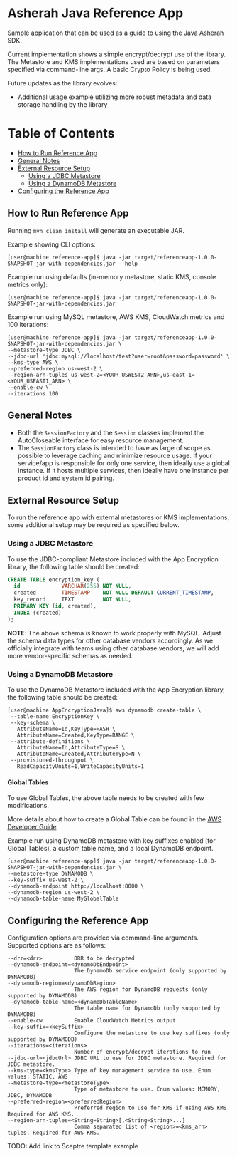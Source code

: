 # Asherah Java Reference App

Sample application that can be used as a guide to using the Java Asherah SDK.

Current implementation shows a simple encrypt/decrypt use of the library. The Metastore and KMS implementations used are based on parameters specified via command-line args. A basic Crypto Policy is being used.

Future updates as the library evolves:

- Additional usage example utilizing more robust metadata and data storage handling by the library

Table of Contents
=================

  * [How to Run Reference App](#how-to-run-reference-app)
  * [General Notes](#general-notes)
  * [External Resource Setup](#external-resource-setup)
    * [Using a JDBC Metastore](#using-a-jdbc-metastore)
    * [Using a DynamoDB Metastore](#using-a-dynamodb-metastore)
  * [Configuring the Reference App](#configuring-the-reference-app)

## How to Run Reference App

Running `mvn clean install` will generate an executable JAR.

Example showing CLI options:

```console
[user@machine reference-app]$ java -jar target/referenceapp-1.0.0-SNAPSHOT-jar-with-dependencies.jar --help
```

Example run using defaults (in-memory metastore, static KMS, console metrics only):

```console
[user@machine reference-app]$ java -jar target/referenceapp-1.0.0-SNAPSHOT-jar-with-dependencies.jar 
 ```

Example run using MySQL metastore, AWS KMS, CloudWatch metrics and 100 iterations:

```console
[user@machine reference-app]$ java -jar target/referenceapp-1.0.0-SNAPSHOT-jar-with-dependencies.jar \
--metastore-type JDBC \
--jdbc-url 'jdbc:mysql://localhost/test?user=root&password=password' \
--kms-type AWS \
--preferred-region us-west-2 \
--region-arn-tuples us-west-2=<YOUR_USWEST2_ARN>,us-east-1=<YOUR_USEAST1_ARN> \
--enable-cw \
--iterations 100
```

## General Notes

- Both the `SessionFactory` and the `Session` classes implement the AutoCloseable interface for easy resource
 management.
- The `SessionFactory` class is intended to have as large of scope as possible to leverage caching and minimize resource usage. If your service/app is responsible for only one service, then ideally use a global instance. If it hosts multiple services, then ideally have one instance per product id and system id pairing.

## External Resource Setup
To run the reference app with external metastores or KMS implementations, some additional setup may be required as specified below.

### Using a JDBC Metastore

To use the JDBC-compliant Metastore included with the App Encryption library, the following table should be created:

```sql
CREATE TABLE encryption_key (
  id             VARCHAR(255) NOT NULL,
  created        TIMESTAMP    NOT NULL DEFAULT CURRENT_TIMESTAMP,
  key_record     TEXT         NOT NULL,
  PRIMARY KEY (id, created),
  INDEX (created)
);

```
**NOTE**: The above schema is known to work properly with MySQL. Adjust the schema data types for other database vendors accordingly. As we officially integrate with teams using other database vendors, we will add more vendor-specific schemas as needed.


### Using a DynamoDB Metastore
To use the DynamoDB Metastore included with the App Encryption library, the following table should be created:

```console
[user@machine AppEncryptionJava]$ aws dynamodb create-table \
 --table-name EncryptionKey \
 --key-schema \
   AttributeName=Id,KeyType=HASH \
   AttributeName=Created,KeyType=RANGE \
 --attribute-definitions \
   AttributeName=Id,AttributeType=S \
   AttributeName=Created,AttributeType=N \
 --provisioned-throughput \
   ReadCapacityUnits=1,WriteCapacityUnits=1
```

#### Global Tables

To use Global Tables, the above table needs to be created with few modifications.

More details about how to create a Global Table can be found in the
[AWS Developer Guide](https://docs.aws.amazon.com/amazondynamodb/latest/developerguide/globaltables.tutorial.html)

Example run using DynamoDB metastore with key suffixes enabled (for Global Tables), a custom table name, and a
local DynamoDB endpoint.

```console
[user@machine reference-app]$ java -jar target/referenceapp-1.0.0-SNAPSHOT-jar-with-dependencies.jar \
--metastore-type DYNAMODB \
--key-suffix us-west-2 \
--dynamodb-endpoint http://localhost:8000 \
--dynamodb-region us-west-2 \
--dynamodb-table-name MyGlobalTable
``` 

## Configuring the Reference App
Configuration options are provided via command-line arguments. Supported options are as
follows:

```console
--drr=<drr>          DRR to be decrypted
--dynamodb-endpoint=<dynamoDbEndpoint>
                     The DynamoDb service endpoint (only supported by DYNAMODB)
--dynamodb-region=<dynamoDbRegion>
                     The AWS region for DynamoDB requests (only supported by DYNAMODB)
--dynamodb-table-name=<dynamoDbTableName>
                     The table name for DynamoDb (only supported by DYNAMODB)
--enable-cw          Enable CloudWatch Metrics output
--key-suffix=<keySuffix>
                     Configure the metastore to use key suffixes (only supported by DYNAMODB)
--iterations=<iterations>
                     Number of encrypt/decrypt iterations to run
--jdbc-url=<jdbcUrl> JDBC URL to use for JDBC metastore. Required for JDBC metastore.
--kms-type=<kmsType> Type of key management service to use. Enum values: STATIC, AWS
--metastore-type=<metastoreType>
                     Type of metastore to use. Enum values: MEMORY, JDBC, DYNAMODB
--preferred-region=<preferredRegion>
                     Preferred region to use for KMS if using AWS KMS. Required for AWS KMS.
--region-arn-tuples=<String=String>[,<String=String>...]
                     Comma separated list of <region>=<kms_arn> tuples. Required for AWS KMS.
```

TODO: Add link to Sceptre template example  
